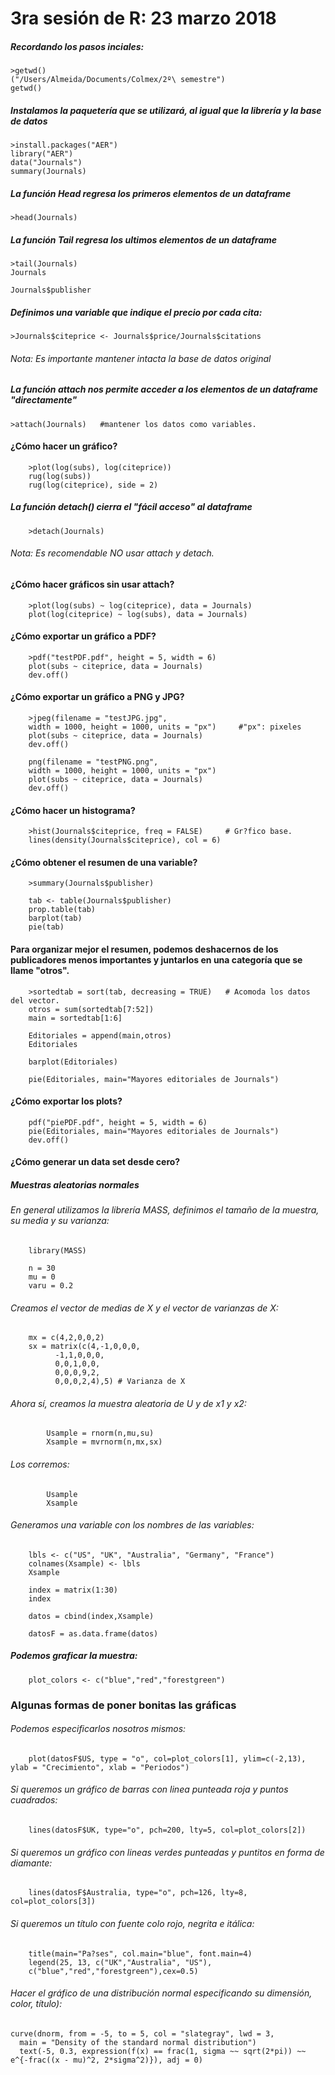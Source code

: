 # 3ra sesión de R: 23 marzo 2018

##### Recordando los pasos inciales: 
    >getwd()
    ("/Users/Almeida/Documents/Colmex/2º\ semestre")
    getwd()

##### Instalamos la paquetería que se utilizará, al igual que la librería y la base de datos 

    >install.packages("AER")
    library("AER")
    data("Journals")
    summary(Journals)


##### *La función Head regresa los primeros elementos de un dataframe*
    >head(Journals)

##### *La función Tail regresa los ultimos elementos de un dataframe*
    >tail(Journals)
    Journals

    Journals$publisher

##### Definimos una variable que indique el precio por cada cita:
    >Journals$citeprice <- Journals$price/Journals$citations     
  
###### Nota: Es importante mantener intacta la base de datos original

##### *La función attach nos permite acceder a los elementos de un dataframe "directamente"*
    >attach(Journals)   #mantener los datos como variables.

#### ¿Cómo hacer un gráfico? 
        >plot(log(subs), log(citeprice))
        rug(log(subs))
        rug(log(citeprice), side = 2) 

##### *La función detach() cierra el "fácil acceso" al dataframe*
        >detach(Journals)  
        
###### Nota: Es recomendable NO usar attach y detach.

#### ¿Cómo hacer gráficos sin usar attach?
        
        >plot(log(subs) ~ log(citeprice), data = Journals)
        plot(log(citeprice) ~ log(subs), data = Journals)


#### ¿Cómo exportar un gráfico a PDF?
        >pdf("testPDF.pdf", height = 5, width = 6)
        plot(subs ~ citeprice, data = Journals)
        dev.off()                    
        
#### ¿Cómo exportar un gráfico a PNG y JPG?

        >jpeg(filename = "testJPG.jpg",
        width = 1000, height = 1000, units = "px")     #"px": pixeles
        plot(subs ~ citeprice, data = Journals)
        dev.off()

        png(filename = "testPNG.png",
        width = 1000, height = 1000, units = "px")
        plot(subs ~ citeprice, data = Journals)
        dev.off()

#### ¿Cómo hacer un histograma? 

        >hist(Journals$citeprice, freq = FALSE)     # Gr?fico base.
        lines(density(Journals$citeprice), col = 6)


#### ¿Cómo obtener el resumen de una variable? 
        >summary(Journals$publisher)

        tab <- table(Journals$publisher)    
        prop.table(tab)
        barplot(tab)
        pie(tab)
        
        
 #### Para organizar mejor el resumen, podemos deshacernos de los publicadores menos importantes y juntarlos en una categoría que se llame "otros". 
   
        >sortedtab = sort(tab, decreasing = TRUE)   # Acomoda los datos del vector.
        otros = sum(sortedtab[7:52])
        main = sortedtab[1:6]

        Editoriales = append(main,otros)
        Editoriales

        barplot(Editoriales)

        pie(Editoriales, main="Mayores editoriales de Journals")

#### ¿Cómo exportar los plots? 
    
        pdf("piePDF.pdf", height = 5, width = 6)
        pie(Editoriales, main="Mayores editoriales de Journals")
        dev.off()

#### ¿Cómo generar un data set desde cero? 


##### *Muestras aleatorias normales*
###### En general utilizamos la librería MASS, definimos el tamaño de la muestra, su media y su varianza:

        library(MASS)

        n = 30
        mu = 0
        varu = 0.2 

###### Creamos el vector de medias de X y el vector de varianzas de X:


        mx = c(4,2,0,0,2) 
        sx = matrix(c(4,-1,0,0,0,
              -1,1,0,0,0,
              0,0,1,0,0,
              0,0,0,9,2,
              0,0,0,2,4),5) # Varianza de X

###### Ahora sí, creamos la muestra aleatoria de U y de x1 y x2: 
    
            Usample = rnorm(n,mu,su) 
            Xsample = mvrnorm(n,mx,sx) 

###### Los corremos: 
            Usample
            Xsample

###### Generamos una variable con los nombres de las variables: 
        
        lbls <- c("US", "UK", "Australia", "Germany", "France")       
        colnames(Xsample) <- lbls
        Xsample

        index = matrix(1:30)
        index

        datos = cbind(index,Xsample)

        datosF = as.data.frame(datos)

##### Podemos graficar la muestra: 

        plot_colors <- c("blue","red","forestgreen")

###  Algunas formas de poner bonitas las gráficas


###### *Podemos especificarlos nosotros mismos:*
    
        plot(datosF$US, type = "o", col=plot_colors[1], ylim=c(-2,13), ylab = "Crecimiento", xlab = "Periodos")
###### *Si queremos un gráfico de barras con linea punteada roja y puntos cuadrados:* 
        
        lines(datosF$UK, type="o", pch=200, lty=5, col=plot_colors[2])

###### *Si queremos un gráfico con lineas verdes punteadas y puntitos en forma de diamante:*
        
        lines(datosF$Australia, type="o", pch=126, lty=8, col=plot_colors[3])

###### *Si queremos un título con fuente colo rojo, negrita e itálica:* 
    
        title(main="Pa?ses", col.main="blue", font.main=4)
        legend(25, 13, c("UK","Australia", "US"), 
        c("blue","red","forestgreen"),cex=0.5)

###### *Hacer el gráfico de una distribución normal especificando su dimensión, color, título):*

    curve(dnorm, from = -5, to = 5, col = "slategray", lwd = 3,
      main = "Density of the standard normal distribution")
      text(-5, 0.3, expression(f(x) == frac(1, sigma ~~ sqrt(2*pi)) ~~ e^{-frac((x - mu)^2, 2*sigma^2)}), adj = 0)


